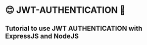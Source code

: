 # :blush: JWT-AUTHENTICATION :100:

## Tutorial to use JWT AUTHENTICATION with ExpressJS and NodeJS
